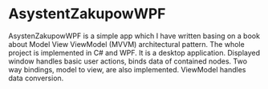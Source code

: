 # AsystentZakupowWPF
AsystenZakupowWPF is a simple app which I have written basing on a book about Model View ViewModel (MVVM) architectural pattern. The whole project is implemented in C# and WPF. It is a desktop application. Displayed window handles basic user actions, binds data of contained nodes. Two way bindings, model to view, are also implemented. ViewModel handles data conversion.  
